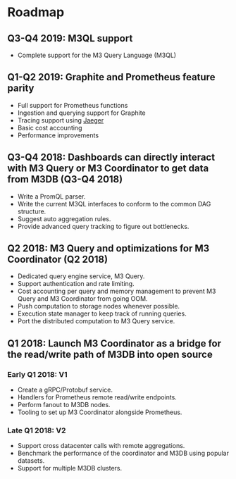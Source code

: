 # Roadmap

## Q3-Q4 2019: M3QL support
* Complete support for the M3 Query Language (M3QL)

## Q1-Q2 2019: Graphite and Prometheus feature parity
* Full support for Prometheus functions
* Ingestion and querying support for Graphite
* Tracing support using [Jaeger](https://www.jaegertracing.io/)
* Basic cost accounting
* Performance improvements

## Q3-Q4 2018: Dashboards can directly interact with M3 Query or M3 Coordinator to get data from M3DB (Q3-Q4 2018)

* Write a PromQL parser.
* Write the current M3QL interfaces to conform to the common DAG structure.
* Suggest auto aggregation rules.
* Provide advanced query tracking to figure out bottlenecks.

## Q2 2018: M3 Query and optimizations for M3 Coordinator (Q2 2018)

* Dedicated query engine service, M3 Query.
* Support authentication and rate limiting.
* Cost accounting per query and memory management to prevent M3 Query and M3 Coordinator from going OOM.
* Push computation to storage nodes whenever possible.
* Execution state manager to keep track of running queries.
* Port the distributed computation to M3 Query service.

## Q1 2018: Launch M3 Coordinator as a bridge for the read/write path of M3DB into open source

### Early Q1 2018: V1
* Create a gRPC/Protobuf service.
* Handlers for Prometheus remote read/write endpoints.
* Perform fanout to M3DB nodes.
* Tooling to set up M3 Coordinator alongside Prometheus.

### Late Q1 2018: V2
* Support cross datacenter calls with remote aggregations.
* Benchmark the performance of the coordinator and M3DB using popular datasets.
* Support for multiple M3DB clusters.
